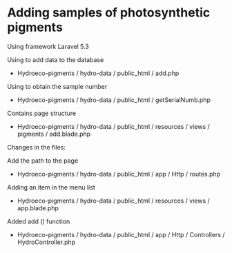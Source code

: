 # Adding samples of photosynthetic pigments

Using framework Laravel 5.3

Using to add data to the database

- Hydroeco-pigments / hydro-data / public_html / add.php

Using to obtain the sample number

- Hydroeco-pigments / hydro-data / public_html / getSerialNumb.php

Contains page structure

- Hydroeco-pigments / hydro-data / public_html / resources / views / pigments / add.blade.php

Changes in the files:

Add the path to the page

- Hydroeco-pigments / hydro-data / public_html / app / Http / routes.php

Adding an item in the menu list

- Hydroeco-pigments / hydro-data / public_html / resources / views / app.blade.php

Added add () function

- Hydroeco-pigments / hydro-data / public_html / app / Http / Controllers / HydroController.php
